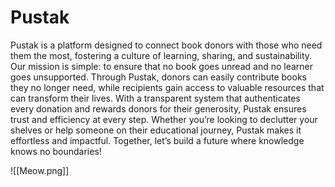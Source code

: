 # Pustak
Pustak is a platform designed to connect book donors with those who need them the most, fostering a culture of learning, sharing, and sustainability. Our mission is simple: to ensure that no book goes unread and no learner goes unsupported. Through Pustak, donors can easily contribute books they no longer need, while recipients gain access to valuable resources that can transform their lives. With a transparent system that authenticates every donation and rewards donors for their generosity, Pustak ensures trust and efficiency at every step. Whether you’re looking to declutter your shelves or help someone on their educational journey, Pustak makes it effortless and impactful. Together, let’s build a future where knowledge knows no boundaries!

![[Meow.png]]
